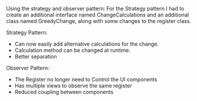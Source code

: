 Using the strategy and observer pattern:
For the Strategy pattern I had to create an additional interface named ChangeCalculations 
  and an additional class named GreedyChange, along with some changes to the register class.

Strategy Pattern:
- Can now easily add alternative calculations for the change.
- Calculation method can be changed at runtime.
- Better separation

Observer Pattern:
- The Register no longer need to Control the UI components
- Has multiple views to observe the same register
- Reduced coupling between components
